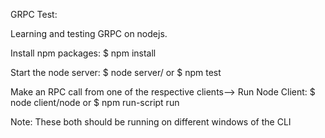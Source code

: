 GRPC Test:

Learning and testing GRPC on nodejs.


Install npm packages:
$ npm install


Start the node server:
$ node server/
or
$ npm test

Make an RPC call from one of the respective clients-->
Run Node Client:
$ node client/node
or
$ npm run-script run

Note: These both should be running on different windows of the CLI
